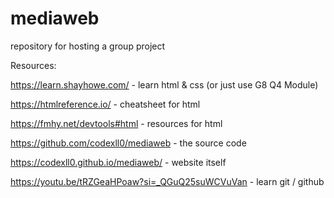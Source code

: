 # mediaweb
repository for hosting a group project

Resources:

https://learn.shayhowe.com/ - learn html & css (or just use G8 Q4 Module)

https://htmlreference.io/ - cheatsheet for html 

https://fmhy.net/devtools#html - resources for html

https://github.com/codexll0/mediaweb - the source code

https://codexll0.github.io/mediaweb/ - website itself

https://youtu.be/tRZGeaHPoaw?si=_QGuQ25suWCVuVan - learn git / github
